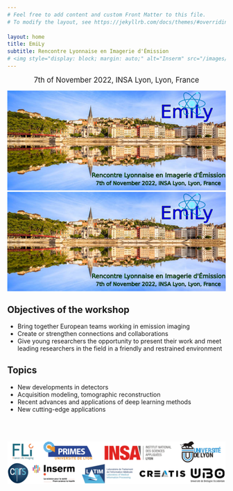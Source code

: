 ```yaml
---
# Feel free to add content and custom Front Matter to this file.
# To modify the layout, see https://jekyllrb.com/docs/themes/#overriding-theme-defaults

layout: home
title: EmiLy 
subtitle: Rencontre Lyonnaise en Imagerie d'Émission
# <img style="display: block; margin: auto;" alt="Inserm" src="/images/logos/inserm.png"> 
---
```

<p style="text-align: center;"> <span style="font-size:larger;">7th of November 2022, INSA Lyon, Lyon, France</span></p><img title="a title" alt="Lyon" src="/logoLyon.png"><img style="display: block; margin: auto;" alt="Lyon" src="/logoLyon.png">


## Objectives of the workshop

- Bring together European teams working in emission imaging 
- Create or strengthen connections and collaborations 
- Give young researchers the opportunity to present their work and meet leading researchers in the field in a friendly and restrained environment

## Topics


- New developments in detectors
- Acquisition modeling, tomographic reconstruction
- Recent advances and applications of deep learning methods  
- New cutting-edge applications


<br /> 
<br /> 
<br /> 



<center><img style="display: block; margin: auto;" alt="logos" src="/images/logos/logos.png"></center>








